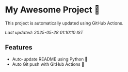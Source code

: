 # My Awesome Project 🚀

This project is automatically updated using GitHub Actions.

_Last updated: 2025-05-28 01:10:10 IST_

## Features
- Auto-update README using Python 🐍
- Auto Git push with GitHub Actions 🤖
